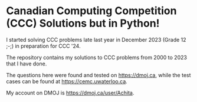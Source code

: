 # Canadian Computing Competition (CCC) Solutions but in Python!

I started solving CCC problems late last year in December 2023 (Grade 12 ;-;) in preparation for CCC '24.

The repository contains my solutions to CCC problems from 2000 to 2023 that I have done.

The questions here were found and tested on https://dmoj.ca, while the test cases can be found at https://cemc.uwaterloo.ca.

My account on DMOJ is https://dmoj.ca/user/Achita.
